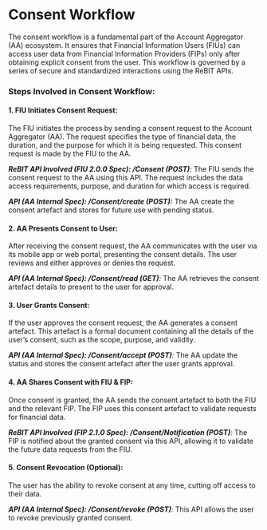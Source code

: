 # Consent Workflow

The consent workflow is a fundamental part of the Account Aggregator (AA) ecosystem. It ensures that Financial Information Users (FIUs) can access user data from Financial Information Providers (FIPs) only after obtaining explicit consent from the user. This workflow is governed by a series of secure and standardized interactions using the ReBIT APIs.

### **Steps Involved in Consent Workflow:**

#### **1. FIU Initiates Consent Request:**

The FIU initiates the process by sending a consent request to the Account Aggregator (AA). The request specifies the type of financial data, the duration, and the purpose for which it is being requested. This consent request is made by the FIU to the AA.

_**ReBIT API Involved (FIU 2.0.0 Spec): /Consent (POST)**:_ The FIU sends the consent request to the AA using this API. The request includes the data access requirements, purpose, and duration for which access is required.

_**API (AA Internal Spec): /Consent/create (POST):**_ The AA create the consent artefact and stores for future use with pending status.

#### **2. AA Presents Consent to User:**

After receiving the consent request, the AA communicates with the user via its mobile app or web portal, presenting the consent details. The user reviews and either approves or denies the request.

_**API (AA Internal Spec): /Consent/read (GET)**:_ The AA retrieves the consent artefact details to present to the user for approval.

#### **3. User Grants Consent:**

If the user approves the consent request, the AA generates a consent artefact. This artefact is a formal document containing all the details of the user’s consent, such as the scope, purpose, and validity.

_**API (AA Internal Spec): /Consent/accept (POST)**:_ The AA update the status and stores the consent artefact after the user grants approval.

#### **4. AA Shares Consent with FIU & FIP:**

Once consent is granted, the AA sends the consent artefact to both the FIU and the relevant FIP. The FIP uses this consent artefact to validate requests for financial data.

_**ReBIT API Involved (FIP 2.1.0 Spec): /Consent/Notification (POST)**:_ The FIP is notified about the granted consent via this API, allowing it to validate the future data requests from the FIU.

#### **5. Consent Revocation (Optional):**

The user has the ability to revoke consent at any time, cutting off access to their data.

_**API  (AA Internal Spec): /Consent/revoke (POST)**:_ This API allows the user to revoke previously granted consent.
